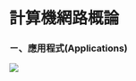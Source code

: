 # 計算機網路概論
### ㄧ、應用程式(Applications)
<img src="https://github.com/mailk8811/LEARNINGNOTES/計算機網路概論/課堂筆記/picture/IMG_3462.HEIC">